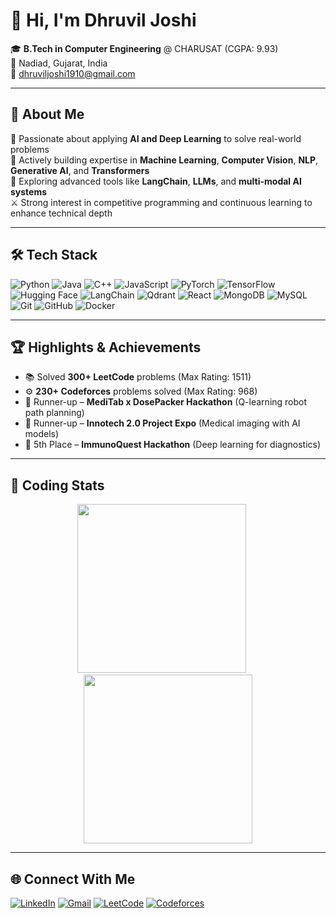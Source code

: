 # 👋 Hi, I'm Dhruvil Joshi

🎓 **B.Tech in Computer Engineering** @ CHARUSAT (CGPA: 9.93)  
📍 Nadiad, Gujarat, India  
📧 dhruviljoshi1910@gmail.com  

---

## 💫 About Me

🚀 Passionate about applying **AI and Deep Learning** to solve real-world problems  
🧠 Actively building expertise in **Machine Learning**, **Computer Vision**, **NLP**, **Generative AI**, and **Transformers**  
🧩 Exploring advanced tools like **LangChain**, **LLMs**, and **multi-modal AI systems**  
⚔️ Strong interest in competitive programming and continuous learning to enhance technical depth  

---

## 🛠️ Tech Stack

![Python](https://img.shields.io/badge/Python-3776AB?style=for-the-badge&logo=python&logoColor=white)
![Java](https://img.shields.io/badge/Java-ED8B00?style=for-the-badge&logo=java&logoColor=white)
![C++](https://img.shields.io/badge/C++-00599C?style=for-the-badge&logo=c%2b%2b&logoColor=white)
![JavaScript](https://img.shields.io/badge/JavaScript-F7DF1E?style=for-the-badge&logo=javascript&logoColor=black)
![PyTorch](https://img.shields.io/badge/PyTorch-EE4C2C?style=for-the-badge&logo=pytorch&logoColor=white)
![TensorFlow](https://img.shields.io/badge/TensorFlow-FF6F00?style=for-the-badge&logo=tensorflow&logoColor=white)
![Hugging Face](https://img.shields.io/badge/HuggingFace-FFD21F?style=for-the-badge&logo=huggingface&logoColor=black)
![LangChain](https://img.shields.io/badge/LangChain-00B3E6?style=for-the-badge&logo=data&logoColor=white)
![Qdrant](https://img.shields.io/badge/Qdrant-1D3557?style=for-the-badge&logo=vector&logoColor=white)
![React](https://img.shields.io/badge/React-20232A?style=for-the-badge&logo=react&logoColor=61DAFB)
![MongoDB](https://img.shields.io/badge/MongoDB-4EA94B?style=for-the-badge&logo=mongodb&logoColor=white)
![MySQL](https://img.shields.io/badge/MySQL-00758F?style=for-the-badge&logo=mysql&logoColor=white)
![Git](https://img.shields.io/badge/Git-F05032?style=for-the-badge&logo=git&logoColor=white)
![GitHub](https://img.shields.io/badge/GitHub-181717?style=for-the-badge&logo=github&logoColor=white)
![Docker](https://img.shields.io/badge/Docker-2496ED?style=for-the-badge&logo=docker&logoColor=white)

---

## 🏆 Highlights & Achievements

- 📚 Solved **300+ LeetCode** problems (Max Rating: 1511)  
- ⚙️ **230+ Codeforces** problems solved (Max Rating: 968)  
- 🥈 Runner-up – **MediTab x DosePacker Hackathon** (Q-learning robot path planning)  
- 🧬 Runner-up – **Innotech 2.0 Project Expo** (Medical imaging with AI models)  
- 🧠 5th Place – **ImmunoQuest Hackathon** (Deep learning for diagnostics)  

---
## 🏅 Coding Stats
<div align="center">
  <img src="https://leetcard.jacoblin.cool/dhruviljoshi1910?ext=heatmap&theme=dark" height="270"/>
  &nbsp;&nbsp;&nbsp;&nbsp;
  <img src="https://codeforces-readme-stats.vercel.app/api/card?username=dhruviljoshi1910&theme=github_dark&disable_animations=false&show_icons=true&force_username=true" height="270"/>
</div>

---

## 🌐 Connect With Me

[![LinkedIn](https://img.shields.io/badge/LinkedIn-0A66C2?style=for-the-badge&logo=linkedin&logoColor=white)](https://www.linkedin.com/in/dhruvil-joshi-11a8911b6)
[![Gmail](https://img.shields.io/badge/Gmail-D14836?style=for-the-badge&logo=gmail&logoColor=white)](mailto:dhruviljoshi1910@gmail.com)
[![LeetCode](https://img.shields.io/badge/LeetCode-FFA116?style=for-the-badge&logo=leetcode&logoColor=black)](https://leetcode.com/dhruviljoshi1910)
[![Codeforces](https://img.shields.io/badge/Codeforces-1F8ACB?style=for-the-badge&logo=codeforces&logoColor=white)](https://codeforces.com/profile/dhruviljoshi1910)
